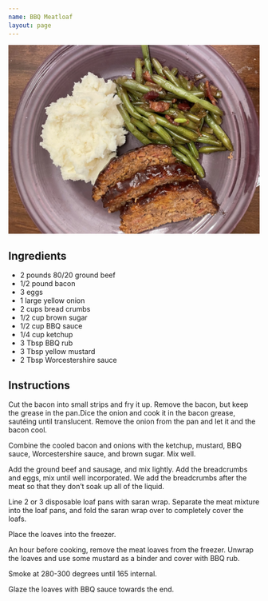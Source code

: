 ```yaml
---
name: BBQ Meatloaf
layout: page
---
```

![bbq-meatloaf](images/bbq-meatloaf/1D08E333-8151-4F1E-8310-FFD8CF65B5D3_1_201_a.jpeg)

## Ingredients

* 2 pounds 80/20 ground beef
* 1/2 pound bacon
* 3 eggs
* 1 large yellow onion
* 2 cups bread crumbs
* 1/2 cup brown sugar
* 1/2 cup BBQ sauce
* 1/4 cup ketchup
* 3 Tbsp BBQ rub
* 3 Tbsp yellow mustard
* 2 Tbsp Worcestershire sauce

## Instructions

Cut the bacon into small strips and fry it up. Remove the bacon, but keep the grease in the pan.Dice the onion and cook it in the bacon grease, sautéing until translucent. Remove the onion from the pan and let it and the bacon cool.

Combine the cooled bacon and onions with the ketchup, mustard, BBQ sauce, Worcestershire sauce, and brown sugar. Mix well.

Add the ground beef and sausage, and mix lightly. Add the breadcrumbs and eggs, mix until well incorporated. We add the breadcrumbs after the meat so that they don’t soak up all of the liquid.

Line 2 or 3 disposable loaf pans with saran wrap. Separate the meat mixture into the loaf pans, and fold the saran wrap over to completely cover the loafs.

Place the loaves into the freezer.

An hour before cooking, remove the meat loaves from the freezer. Unwrap the loaves and use some mustard as a binder and cover with BBQ rub.

Smoke at 280-300 degrees until 165 internal.

Glaze the loaves with BBQ sauce towards the end.